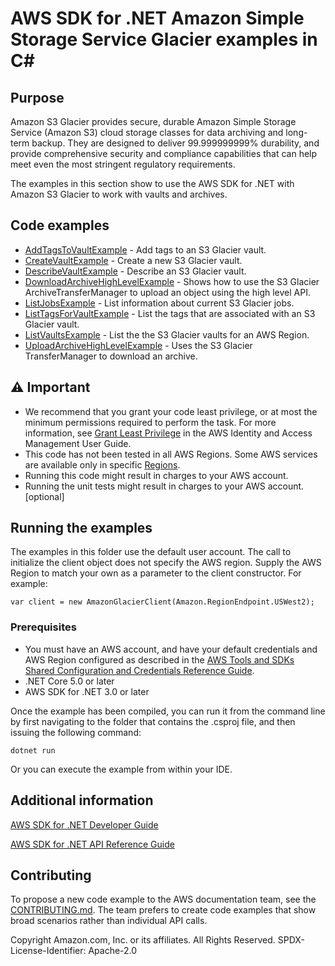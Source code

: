 # AWS SDK for .NET Amazon Simple Storage Service Glacier examples in C#

## Purpose

Amazon S3 Glacier provides secure, durable Amazon Simple Storage Service
(Amazon S3) cloud storage classes for data archiving and long-term backup. They
are designed to deliver 99.999999999% durability, and provide comprehensive
security and compliance capabilities that can help meet even the most stringent
regulatory requirements.

The examples in this section show to use the AWS SDK for .NET with Amazon
S3 Glacier to work with vaults and archives.

## Code examples

-   [AddTagsToVaultExample](AddTagsToVaultExample/) - Add tags to an S3 Glacier vault.
-   [CreateVaultExample](CreateVaultExample/) - Create a new S3 Glacier vault.
-   [DescribeVaultExample](DescribeVaultExample/) - Describe an S3 Glacier vault.
-   [DownloadArchiveHighLevelExample](DownloadArchiveHighLevelExample/) - Shows how to use the S3 Glacier ArchiveTransferManager to upload an object using the high level API.
-   [ListJobsExample](ListJobsExample/) - List information about current S3 Glacier jobs.
-   [ListTagsForVaultExample](ListTagsForVaultExample/) - List the tags that are associated with an S3 Glacier vault.
-   [ListVaultsExample](ListVaultsExample/) - List the the S3 Glacier vaults for an AWS Region.
-   [UploadArchiveHighLevelExample](UploadArchiveHighLevelExample/) - Uses the S3 Glacier TransferManager to download an archive.

## ⚠ Important

-   We recommend that you grant your code least privilege, or at most the minimum
    permissions required to perform the task. For more information, see
    [Grant Least Privilege](https://docs.aws.amazon.com/IAM/latest/UserGuide/best-practices.html#grant-least-privilege)
    in the AWS Identity and Access Management User Guide.
-   This code has not been tested in all AWS Regions. Some AWS services are
    available only in specific [Regions](https://aws.amazon.com/about-aws/global-infrastructure/regional-product-services/).
-   Running this code might result in charges to your AWS account.
-   Running the unit tests might result in charges to your AWS account. [optional]

## Running the examples

The examples in this folder use the default user account. The call to
initialize the client object does not specify the AWS region. Supply
the AWS Region to match your own as a parameter to the client constructor. For
example:

```
var client = new AmazonGlacierClient(Amazon.RegionEndpoint.USWest2);
```

### Prerequisites

-   You must have an AWS account, and have your default credentials and AWS Region
    configured as described in the [AWS Tools and SDKs Shared Configuration and
    Credentials Reference Guide](https://docs.aws.amazon.com/credref/latest/refdocs/creds-config-files.html).
-   .NET Core 5.0 or later
-   AWS SDK for .NET 3.0 or later

Once the example has been compiled, you can run it from the command line by
first navigating to the folder that contains the .csproj file, and then
issuing the following command:

```
dotnet run
```

Or you can execute the example from within your IDE.

## Additional information

[AWS SDK for .NET Developer Guide](https://docs.aws.amazon.com/sdk-for-net/v3/developer-guide/welcome.html)

[AWS SDK for .NET API Reference Guide](https://docs.aws.amazon.com/sdkfornet/v3/apidocs/index.html)

## Contributing

To propose a new code example to the AWS documentation team, see the
[CONTRIBUTING.md](https://github.com/picante-io/aws-doc-sdk-examples/blob/main/CONTRIBUTING.md).
The team prefers to create code examples that show broad scenarios rather than
individual API calls.

Copyright Amazon.com, Inc. or its affiliates. All Rights Reserved. SPDX-License-Identifier: Apache-2.0
